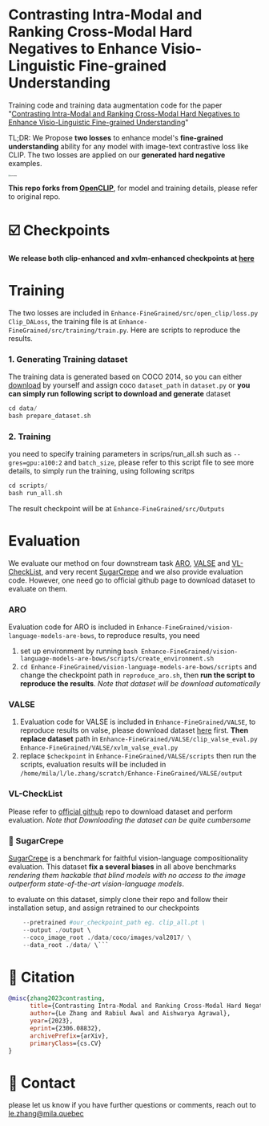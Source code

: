 # Contrasting Intra-Modal and Ranking Cross-Modal Hard Negatives to Enhance Visio-Linguistic Fine-grained Understanding

Training code and training data augmentation code for the paper "[Contrasting Intra-Modal and Ranking Cross-Modal Hard Negatives to Enhance Visio-Linguistic Fine-grained Understanding](https://arxiv.org/abs/2306.08832)" 

TL;DR: We Propose **two losses** to enhance model's **fine-grained understanding** ability for any model with image-text contrastive loss like CLIP. The two losses are applied on our **generated hard negative** examples.

<img src="https://p.ipic.vip/2vo9it.png" alt="overview" style="zoom:22%;" />

**This repo forks from [OpenCLIP](https://github.com/mlfoundations/open_clip)**, for model and training details, please refer to original repo.

# :ballot_box_with_check: Checkpoints

**We release both clip-enhanced and xvlm-enhanced checkpoints at [here](https://drive.google.com/drive/folders/1rpt_YpqSatuWTUDT9uMXkU1RUSBfWec1?usp=sharing)**

# Training

The two losses are included in `Enhance-FineGrained/src/open_clip/loss.py` `Clip_DALoss`, the training file is at `Enhance-FineGrained/src/training/train.py`. Here are scripts to reproduce the results.

### 1. Generating Training dataset

The training data is generated based on COCO 2014, so you can either [download](https://cocodataset.org/#download) by yourself and assign coco `dataset_path` in `dataset.py` or **you can simply run following script to download and generate** dataset

``````python
cd data/
bash prepare_dataset.sh
``````

### 2. Training 

you need to specify training parameters in scrips/run_all.sh such as  `--gres=gpu:a100:2` and `batch_size`, please refer to this script file to see more details, to simply run the training, using following scritps

```python
cd scripts/
bash run_all.sh
```

The result checkpoint will be at `Enhance-FineGrained/src/Outputs`



# Evaluation

We evaluate our method on four downstream task [ARO](https://github.com/mertyg/vision-language-models-are-bows), [VALSE](https://github.com/Heidelberg-NLP/VALSE) and [VL-CheckList](https://github.com/om-ai-lab/VL-CheckList), and very recent [SugarCrepe](https://github.com/RAIVNLab/sugar-crepe) and we also provide evaluation code. However, one need go to official github page to download dataset to evaluate on them.

### ARO

Evaluation code for ARO is included in `Enhance-FineGrained/vision-language-models-are-bows`, to reproduce results, you need 

1. set up environment by running `bash Enhance-FineGrained/vision-language-models-are-bows/scripts/create_environment.sh`
2. `cd Enhance-FineGrained/vision-language-models-are-bows/scripts` and change the checkpoint path in `reproduce_aro.sh`, then **run the script to reproduce the results**. *Note that dataset will be download automatically*

### VALSE

1. Evaluation code for VALSE is included in `Enhance-FineGrained/VALSE`, to reproduce results on valse, please download dataset [here](https://github.com/Heidelberg-NLP/VALSE) first. **Then replace dataset** path in `Enhance-FineGrained/VALSE/clip_valse_eval.py` `Enhance-FineGrained/VALSE/xvlm_valse_eval.py`
2. replace `$checkpoint` in `Enhance-FineGrained/VALSE/scripts` then run the scripts, evaluation results will be included in `/home/mila/l/le.zhang/scratch/Enhance-FineGrained/VALSE/output`

### VL-CheckList

Please refer to [official github](https://github.com/om-ai-lab/VL-CheckList) repo to download dataset and perform evaluation. *Note that Downloading the dataset can be quite cumbersome*

### :star2: SugarCrepe

[SugarCrepe](https://github.com/RAIVNLab/sugar-crepe) is a benchmark for faithful vision-language compositionality evaluation. This dataset **fix a several biases** in all above benchmarks *rendering them hackable that blind models with no access to the image outperform state-of-the-art vision-language models*. 

to evaluate on this dataset, simply clone their repo and follow their installation setup, and assign retrained to our checkpoints

```python main_eval.py --model RN50 \ 
    --pretrained #our_checkpoint_path eg. clip_all.pt \
    --output ./output \ 
    --coco_image_root ./data/coco/images/val2017/ \
    --data_root ./data/ \```
```



# :paperclip: Citation

``````bibtex
@misc{zhang2023contrasting,
      title={Contrasting Intra-Modal and Ranking Cross-Modal Hard Negatives to Enhance Visio-Linguistic Fine-grained Understanding}, 
      author={Le Zhang and Rabiul Awal and Aishwarya Agrawal},
      year={2023},
      eprint={2306.08832},
      archivePrefix={arXiv},
      primaryClass={cs.CV}
}
``````



# :email: Contact

please let us know if you have further questions or comments, reach out to [le.zhang@mila.quebec](mailto:le.zhang@mila.quebec)